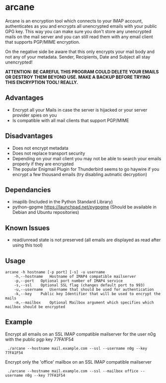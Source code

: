 # arcane #

Arcane is an encryption tool which connects to your IMAP account, authenticates as you and encrypts all unencrypted emails with your public GPG key. This way you can make sure you don't store any unencrypted mails on the mail server and you can still read them with any email client that supports PGP/MIME encryption.

On the negative side be aware that this only encrypts your mail body and not any of your metadata. Sender, Recipients, Date and Subject all stay unencrypted!

**ATTENTION: BE CAREFUL THIS PROGRAM COULD DELETE YOUR EMAILS OR DESTROY THEM BEYOND USE. MAKE A BACKUP BEFORE TRYING THIS ENCRYPTION TOOL! REALLY.**

## Advantages ##
* Encrypt all your Mails in case the server is hijacked or your server provider spies on you 
* Is compatible with all mail clients that support PGP/MIME

## Disadvantages ##
* Does not encrypt metadata
* Does not replace transport security
* Depending on your mail client you may not be able to search your emails properly if they are encrypted
* The popular Enigmail Plugin for Thunderbird seems to go haywire if you encrypt a few thousand emails (try disabling autmatic decryption)

## Dependancies ##
* imaplib (Included in the Python Standard Library)
* python-gpgme https://launchpad.net/pygpgme (Should be available in Debian and Ubuntu repositories)

## Known Issues ##
* read/unread state is not preserved (all emails are displayed as read after using this tool)

## Usage ##
    arcane -h hostname [-p port] [-s] -u username
        -h,--hostname	Hostname of IMAP4 compatible mailserver
        -p,--port	Optional port number of IMAP4 service
        -s,--ssl	Optional SSL flag (changes default port to 993)
        -u,--username	Username that should be used for authentication
        -k,--key	Public key Identifier that will be used to encrypt the mails
        -m,--mailbox	Optional Mailbox argument which specifies which mailbox should be encrypted


## Example ##
Encrypt all emails on an SSL IMAP compatible mailserver for the user n0g
with the public pgp key 77FA1F54


     ./arcane --hostname mail.example.com --ssl --username n0g --key 77FA1F54

Encrypt only the 'office' mailbox on an SSL IMAP compatible mailserver


     ./arcane --hostname mail.example.com --ssl --mailbox office --username n0g --key 77FA1F54
